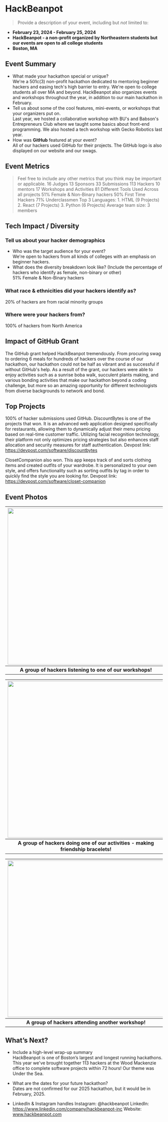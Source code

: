 

# HackBeanpot
> Provide a description of your event, including but _not_ limited to: <br>
 - **February 23, 2024 - February 25, 2024** 
 - **HackBeanpot - a non-profit organized by Northeastern students but our events are open to all college students**
 - **Boston, MA**  

## Event Summary

- What made your hackathon special or unique? <br> 
We're a 501c(3) non-profit hackathon dedicated to mentoring beginner hackers and easing tech's high barrier to entry. We're open to college students all over MA and beyond. HackBeanpot also organizes events and workshops throughout the year, in addition to our main hackathon in February.
- Tell us about some of the cool features, mini-events, or workshops that your organizers put on. <br>
Last year, we hosted a collaborative workshop with BU's and Babson's Entrepreneurs Club where we taught some basics about front-end programming.
We also hosted a tech workshop with Gecko Robotics last year.
- How was **GitHub** featured at your event? <br> 
All of our hackers used GitHub for their projects. The GitHub logo is also displayed on our website and our swags.


## Event Metrics 
> Feel free to include any other metrics that you think may be important or applicable. 
16 Judges
13 Sponsors
33 Submissions
113 Hackers
10 mentors
17 Workshops and Activities
81 Different Tools Used Across all projects
51% Female & Non-Binary hackers
50% First Time Hackers
71% Underclassmen
Top 3 Languages: 1. HTML (9 Projects) 2. React (7 Projects) 3. Python (6 Projects)
Average team size: 3 members

## Tech Impact / Diversity 

### Tell us about your hacker demographics
 - Who was the target audience for your event? <br> 
 We're open to hackers from all kinds of colleges with an emphasis on beginner hackers.
 - What does the diversity breakdown look like? (Include the percentage of hackers who identify as female, non-binary or other) <br>
 51% Female & Non-Binary hackers

### What race & ethnicities did your hackers identify as?
20% of hackers are from racial minority groups


### Where were your hackers from?
100% of hackers from North America

## Impact of GitHub Grant
The GitHub grant helped HackBeanpot tremendously. From procuring swag to ordering 6 meals for hundreds of hackers over the course of our hackathon, our hackathon could not be half as vibrant and as successful if without GitHub's help. 
As a result of the grant, our hackers were able to enjoy activities such as a sunrise boba walk, succulent plants making, and various bonding activities that make our hackathon beyond a coding challenge, but more so an amazing opportunity for different technologists from diverse backgrounds to network and bond.

## Top Projects
100% of hacker submissions used GitHub.
DiscountBytes is one of the projects that won. It is an advanced web application designed specifically for restaurants, allowing them to dynamically adjust their menu pricing based on real-time customer traffic. Utilizing facial recognition technology, their platform not only optimizes pricing strategies but also enhances staff allocation and security measures for staff authentication. 
Devpost link: https://devpost.com/software/discountbytes

ClosetCompanion also won.
This app keeps track of and sorts clothing items and created outfits of your wardrobe. It is personalized to your own style, and offers functionality such as sorting outfits by tag in order to quickly find the style you are looking for.
Devpost link: https://devpost.com/software/closet-companion

## Event Photos

| <img src="https://github.com/MLH/GitHub-Education-Hackathon-Grant-Fund-2023/blob/main/Hackathons_2024/images/Copy%20of%20IMG_6431.PNG?raw=true" width="500" height="auto"> |
|:--:|
| <b> A group of hackers listening to one of our workshops! </b>|

| <img src="https://github.com/MLH/GitHub-Education-Hackathon-Grant-Fund-2023/blob/main/Hackathons_2024/images/IMG_5262.jpg" width="500" height="auto"> |
|:--:|
| <b> A group of hackers doing one of our activities - making friendship bracelets! </b>|

| <img src="https://github.com/MLH/GitHub-Education-Hackathon-Grant-Fund-2023/blob/main/Hackathons_2024/images/IMG_6426.PNG?raw=true" width="500" height="auto"> |
|:--:|
| <b> A group of hackers attending another workshop! </b>|

## What’s Next?
- Include a high-level wrap-up summary <br>
HackBeanpot is one of Boston’s largest and longest running hackathons. This year we've brought together 113 hackers at the Wood Mackenzie office to complete software projects within 72 hours! Our theme was Under the Sea.

- What are the dates for your future hackathon? <br>
Dates are not confirmed for our 2025 hackathon, but it would be in February, 2025.

- LinkedIn & Instagram handles 
Instagram: @hackbeanpot
LinkedIn: https://www.linkedin.com/company/hackbeanpot-inc
Website: www.hackbeanpot.com
